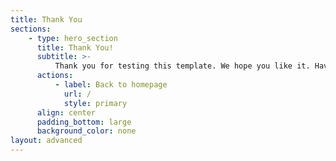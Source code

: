 ```yaml
---
title: Thank You
sections:
    - type: hero_section
      title: Thank You!
      subtitle: >-
          Thank you for testing this template. We hope you like it. Have a great day!
      actions:
          - label: Back to homepage
            url: /
            style: primary
      align: center
      padding_bottom: large
      background_color: none
layout: advanced
---
```

